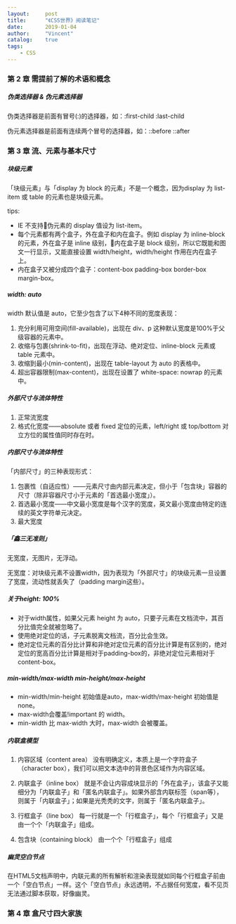 ```yaml
---
layout:     post
title:      "《CSS世界》阅读笔记"
date:       2019-01-04
author:     "Vincent"
catalog:    true
tags:
    - CSS
---
```


### 第 2 章 需提前了解的术语和概念

##### 伪类选择器 & 伪元素选择器

伪类选择器是前面有冒号(:)的选择器，如：:first-child :last-child

伪元素选择器是前面有连续两个冒号的选择器，如：::before ::after

### 第 3 章 流、元素与基本尺寸

##### 块级元素

「块级元素」与「display 为 block 的元素」不是一个概念，因为display 为 list-item 或 table 的元素也是块级元素。

tips:

- IE 不支持伪元素的 display 值设为 list-item。
- 每个元素都有两个盒子，外在盒子和内在盒子。例如 display 为 inline-block 的元素，外在盒子是 inline 级别，内在盒子是 block 级别，所以它既能和图文一行显示，又能直接设置 width/height，width/height 作用在内在盒子上。
- 内在盒子又被分成四个盒子：content-box padding-box border-box margin-box。

##### width: auto

width 默认值是 auto，它至少包含了以下4种不同的宽度表现：

1. 充分利用可用空间(fill-available)，出现在 div、p 这种默认宽度是100%于父级容器的元素中。
2. 收缩与包裹(shrink-to-fit)，出现在浮动、绝对定位、inline-block 元素或 table 元素中。
3. 收缩到最小(min-content)，出现在 table-layout 为 auto 的表格中。
4. 超出容器限制(max-content)，出现在设置了 white-space: nowrap 的元素中。

##### 外部尺寸与流体特性

1. 正常流宽度
2. 格式化宽度——absolute 或者 fixed 定位的元素，left/right 或 top/bottom 对立方位的属性值同时存在时。

##### 内部尺寸与流体特性

「内部尺寸」的三种表现形式：

1. 包裹性（自适应性）——元素尺寸由内部元素决定，但小于「包含块」容器的尺寸（除非容器尺寸小于元素的「首选最小宽度」）。
2. 首选最小宽度——中文最小宽度是每个汉字的宽度，英文最小宽度由特定的连续的英文字符单元决定。
3. 最大宽度

##### 「鑫三无准则」

无宽度，无图片，无浮动。

无宽度：对块级元素不设置width，因为表现为「外部尺寸」的块级元素一旦设置了宽度，流动性就丢失了（padding margin这些）。

##### 关于height: 100%

- 对于width属性，如果父元素 height 为 auto，只要子元素在文档流中，其百分比值完全就被忽略了。
- 使用绝对定位的话，子元素脱离文档流，百分比会生效。
- 绝对定位元素的百分比计算和非绝对定位元素的百分比计算是有区别的，绝对定位的宽高百分比计算是相对于padding-box的，非绝对定位元素相对于content-box。

##### min-width/max-width min-height/max-height

- min-width/min-height 初始值是auto，max-width/max-height 初始值是 none。
- max-width会覆盖!important 的 width。
- min-width 比 max-width 大时，max-width 会被覆盖。

##### 内联盒模型

1. 内容区域（content area）
没有明确定义，本质上是一个字符盒子（character box），我们可以把文本选中的背景色区域作为内容区域。

2. 内联盒子（inline box）
就是不会让内容成块显示的「外在盒子」，该盒子又能细分为「内联盒子」和「匿名内联盒子」。如果外部含内联标签（span等），则属于「内联盒子」；如果是光秃秃的文字，则属于「匿名内联盒子」。

3. 行框盒子（line box）
每一行就是一个「行框盒子」，每个「行框盒子」又是由一个个「内联盒子」组成。

4. 包含块（containing block）
由一个个「行框盒子」组成

##### 幽灵空白节点

在HTML5文档声明中，内联元素的所有解析和渲染表现就如同每个行框盒子前由一个「空白节点」一样。这个「空白节点」永远透明，不占据任何宽度，看不见页无法通过脚本获取，好像幽灵。

### 第 4 章 盒尺寸四大家族

##### 
